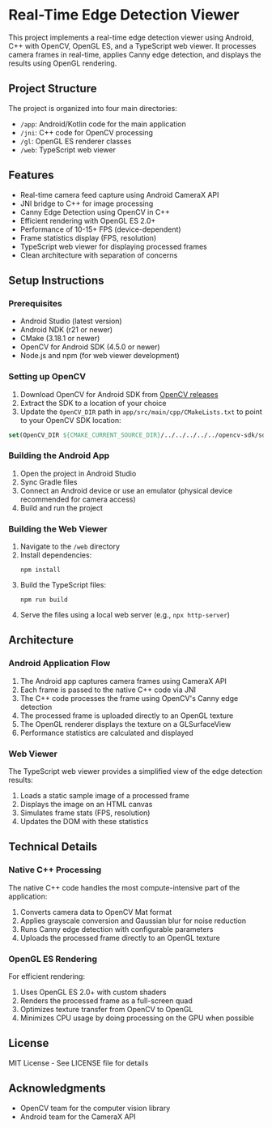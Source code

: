 # Real-Time Edge Detection Viewer

This project implements a real-time edge detection viewer using Android, C++ with OpenCV, OpenGL ES, and a TypeScript web viewer. It processes camera frames in real-time, applies Canny edge detection, and displays the results using OpenGL rendering.

## Project Structure

The project is organized into four main directories:

- `/app`: Android/Kotlin code for the main application
- `/jni`: C++ code for OpenCV processing
- `/gl`: OpenGL ES renderer classes
- `/web`: TypeScript web viewer

## Features

- Real-time camera feed capture using Android CameraX API
- JNI bridge to C++ for image processing
- Canny Edge Detection using OpenCV in C++
- Efficient rendering with OpenGL ES 2.0+
- Performance of 10-15+ FPS (device-dependent)
- Frame statistics display (FPS, resolution)
- TypeScript web viewer for displaying processed frames
- Clean architecture with separation of concerns

## Setup Instructions

### Prerequisites

- Android Studio (latest version)
- Android NDK (r21 or newer)
- CMake (3.18.1 or newer)
- OpenCV for Android SDK (4.5.0 or newer)
- Node.js and npm (for web viewer development)

### Setting up OpenCV

1. Download OpenCV for Android SDK from [OpenCV releases](https://opencv.org/releases/)
2. Extract the SDK to a location of your choice
3. Update the `OpenCV_DIR` path in `app/src/main/cpp/CMakeLists.txt` to point to your OpenCV SDK location:

```cmake
set(OpenCV_DIR ${CMAKE_CURRENT_SOURCE_DIR}/../../../../../opencv-sdk/sdk/native/jni)
```

### Building the Android App

1. Open the project in Android Studio
2. Sync Gradle files
3. Connect an Android device or use an emulator (physical device recommended for camera access)
4. Build and run the project

### Building the Web Viewer

1. Navigate to the `/web` directory
2. Install dependencies:
   ```
   npm install
   ```
3. Build the TypeScript files:
   ```
   npm run build
   ```
4. Serve the files using a local web server (e.g., `npx http-server`)

## Architecture

### Android Application Flow

1. The Android app captures camera frames using CameraX API
2. Each frame is passed to the native C++ code via JNI
3. The C++ code processes the frame using OpenCV's Canny edge detection
4. The processed frame is uploaded directly to an OpenGL texture
5. The OpenGL renderer displays the texture on a GLSurfaceView
6. Performance statistics are calculated and displayed

### Web Viewer

The TypeScript web viewer provides a simplified view of the edge detection results:

1. Loads a static sample image of a processed frame
2. Displays the image on an HTML canvas
3. Simulates frame stats (FPS, resolution)
4. Updates the DOM with these statistics

## Technical Details

### Native C++ Processing

The native C++ code handles the most compute-intensive part of the application:

1. Converts camera data to OpenCV Mat format
2. Applies grayscale conversion and Gaussian blur for noise reduction
3. Runs Canny edge detection with configurable parameters
4. Uploads the processed frame directly to an OpenGL texture

### OpenGL ES Rendering

For efficient rendering:

1. Uses OpenGL ES 2.0+ with custom shaders
2. Renders the processed frame as a full-screen quad
3. Optimizes texture transfer from OpenCV to OpenGL
4. Minimizes CPU usage by doing processing on the GPU when possible

## License

MIT License - See LICENSE file for details

## Acknowledgments

- OpenCV team for the computer vision library
- Android team for the CameraX API
